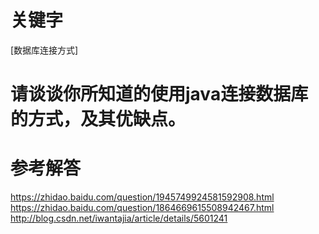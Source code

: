 # 关键字

[数据库连接方式]

# 请谈谈你所知道的使用java连接数据库的方式，及其优缺点。

# 参考解答
https://zhidao.baidu.com/question/1945749924581592908.html
https://zhidao.baidu.com/question/1864669615508942467.html
http://blog.csdn.net/iwantajia/article/details/5601241


